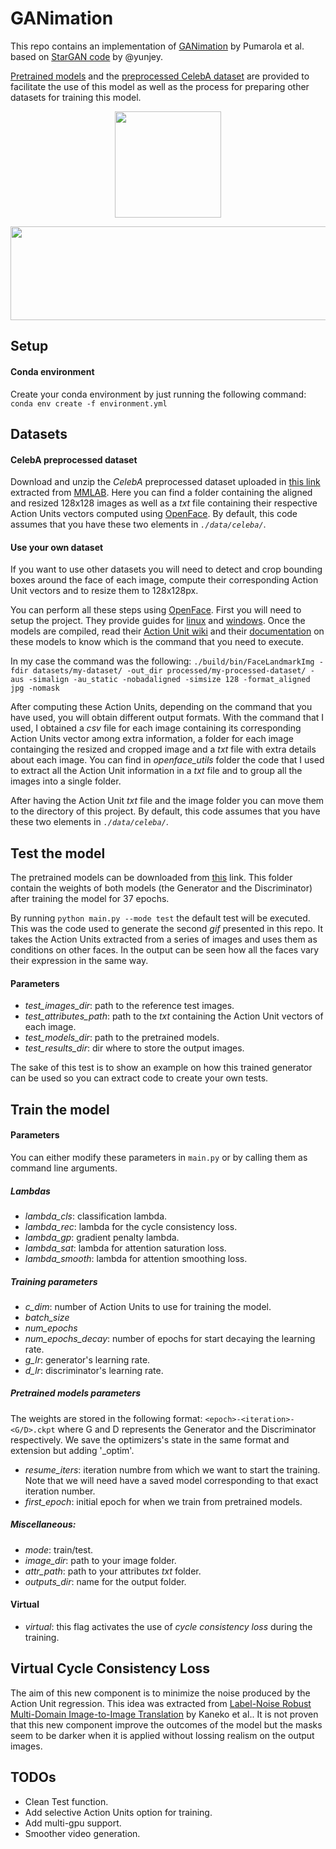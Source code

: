 # GANimation 

This repo contains an implementation of [GANimation](https://arxiv.org/pdf/1807.09251.pdf) by Pumarola et al. based on [StarGAN code](https://github.com/yunjey/stargan) by @yunjey.

[Pretrained models](https://www.dropbox.com/sh/108g19dk3gt1l7l/AAB4OJHHrMHlBDbNK8aFQVZSa?dl=0) and the [preprocessed CelebA dataset](https://www.dropbox.com/s/payjdk08292csra/celeba.zip?dl=0) are provided to facilitate the use of this model as well as the process for preparing other datasets for training this model.

<p align="center">
  <img width="170" height="170" src="https://github.com/vipermu/ganimation/blob/master/video_results/frida.gif">
</p>

<p align="center">
  <img width="600" height="150" src="https://github.com/vipermu/ganimation/blob/master/video_results/eric_andre.gif">
</p>


## Setup

#### Conda environment
Create your conda environment by just running the following command:
`conda env create -f environment.yml`


## Datasets

#### CelebA preprocessed dataset
Download and unzip the *CelebA* preprocessed dataset uploaded in [this link](https://www.dropbox.com/s/payjdk08292csra/celeba.zip?dl=0) extracted from [MMLAB](http://mmlab.ie.cuhk.edu.hk/projects/CelebA.html). Here you can find a folder containing the aligned and resized 128x128 images as well as a _txt_ file containing their respective Action Units vectors computed using [OpenFace](https://github.com/TadasBaltrusaitis/OpenFace). By default, this code assumes that you have these two elements in _`./data/celeba/`_.

#### Use your own dataset
If you want to use other datasets you will need to detect and crop bounding boxes around the face of each image, compute their corresponding Action Unit vectors and to resize them to 128x128px.

You can perform all these steps using [OpenFace](https://github.com/TadasBaltrusaitis/OpenFace). First you will need to setup the project. They provide guides for [linux](https://github.com/TadasBaltrusaitis/OpenFace/wiki/Unix-Installation) and [windows](https://github.com/TadasBaltrusaitis/OpenFace/wiki/Windows-Installation). Once the models are compiled, read their [Action Unit wiki](https://github.com/TadasBaltrusaitis/OpenFace/wiki/Action-Units) and their [documentation](https://github.com/TadasBaltrusaitis/OpenFace/wiki/Command-line-arguments) on these models to know which is the command that you need to execute.

In my case the command was the following: `./build/bin/FaceLandmarkImg -fdir datasets/my-dataset/ -out_dir processed/my-processed-dataset/ -aus -simalign -au_static -nobadaligned -simsize 128 -format_aligned jpg -nomask`

After computing these Action Units, depending on the command that you have used, you will obtain different output formats. With the command that I used, I obtained a _csv_ file for each image containing its corresponding Action Units vector among extra information, a folder for each image containging the resized and cropped image and a _txt_ file with extra details about each image. You can find in _openface_utils_ folder the code that I used to extract all the Action Unit information in a _txt_ file and to group all the images into a single folder.

After having the Action Unit _txt_ file and the image folder you can move them to the directory of this project. By default, this code assumes that you have these two elements in _`./data/celeba/`_.

## Test the model
The pretrained models can be downloaded from [this](https://www.dropbox.com/sh/108g19dk3gt1l7l/AAB4OJHHrMHlBDbNK8aFQVZSa?dl=0) link. This folder contain the weights of both models (the Generator and the Discriminator) after training the model for 37 epochs.

By running `python main.py --mode test` the default test will be executed. This was the code used to generate the second _gif_ presented in this repo. It takes the Action Units extracted from a series of images and uses them as conditions on other faces. In the output can be seen how all the faces vary their expression in the same way.

#### Parameters
- *test_images_dir*: path to the reference test images.
- *test_attributes_path*: path to the _txt_ containing the Action Unit vectors of each image.
- *test_models_dir*: path to the pretrained models.
- *test_results_dir*: dir where to store the output images.

The sake of this test is to show an example on how this trained generator can be used so you can extract code to create your own tests. 

## Train the model

#### Parameters

You can either modify these parameters in `main.py` or by calling them as command line arguments.


##### Lambdas

- *lambda_cls*: classification lambda.
- *lambda_rec*: lambda for the cycle consistency loss.
- *lambda_gp*: gradient penalty lambda.
- *lambda_sat*: lambda for attention saturation loss.
- *lambda_smooth*: lambda for attention smoothing loss.

##### Training parameters

- *c_dim*: number of Action Units to use for training the model.
- *batch_size*
- *num_epochs*
- *num_epochs_decay*: number of epochs for start decaying the learning rate.
- *g_lr*: generator's learning rate.
- *d_lr*: discriminator's learning rate.

##### Pretrained models parameters
The weights are stored in the following format: `<epoch>-<iteration>-<G/D>.ckpt` where G and D represents the Generator and the Discriminator respectively. We save the optimizers's state in the same format and extension but adding '_optim'.

- *resume_iters*: iteration numbre from which we want to start the training. Note that we will need have a saved model corresponding to that exact iteration number.
- *first_epoch*: initial epoch for when we train from pretrained models.

##### Miscellaneous:
- *mode*: train/test.
- *image_dir*: path to your image folder.
- *attr_path*: path to your attributes _txt_ folder.
- *outputs_dir*: name for the output folder.

#### Virtual
- *virtual*: this flag activates the use of _cycle consistency loss_ during the training.

## Virtual Cycle Consistency Loss
The aim of this new component is to minimize the noise produced by the Action Unit regression. This idea was extracted from [Label-Noise Robust Multi-Domain Image-to-Image Translation](https://arxiv.org/abs/1905.02185) by Kaneko et al.. It is not proven that this new component improve the outcomes of the model but the masks seem to be darker when it is applied without lossing realism on the output images.

## TODOs

- Clean Test function.
- Add selective Action Units option for training.
- Add multi-gpu support.
- Smoother video generation.
